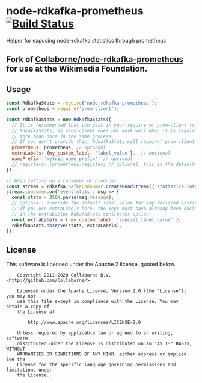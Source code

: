 # node-rdkafka-prometheus [![Build Status](https://travis-ci.org/Collaborne/node-rdkafka-prometheus.svg?branch=master)](https://travis-ci.org/Collaborne/node-rdkafka-prometheus)

Helper for exposing node-rdkafka statistics through prometheus

## Fork of [Collaborne/node-rdkafka-prometheus](https://github.com/Collaborne/node-rdkafka-prometheus) for use at the Wikimedia Foundation.

## Usage

```js
const RdkafkaStats = require('node-rdkafka-prometheus');
const prometheus = require('prom-client');

const rdkafkaStats = new RdkafkaStats({
  // It is recommended that you pass in your require of prom-client to
  // RdkafkaStats, as prom-client does not work well when it is required
  // more than once in the same process.
  // If you don't provide this, RdkafkaStats will require('prom-client') itself.
  prometheus: prometheus, // optional
  extraLabels: {my_custom_label: 'label_value'},  // optional
  namePrefix: 'metric_name_prefix'  // optional
  // registers: [prometheus.register] // optional, this is the default.
})

// When setting up a consumer or producer:
const stream = rdkafka.KafkaConsumer.createReadStream({'statistics.interval.ms': 1000});
stream.consumer.on('event.stats', msg => {
  const stats = JSON.parse(msg.message);
  // Optional: override the default label value for any declared extraLabels.
  // If you use extraLabels here, the keys must have already been declared
  // in the extraLables RdkafaStats contructor option.
  const extraLabels = { my_custom_label: 'special_label_value' };
  rdkafkaStats.observe(stats, extraLabels);
});
```

## License

This software is licensed under the Apache 2 license, quoted below.

```license
    Copyright 2011-2020 Collaborne B.V. <http://github.com/Collaborne/>

    Licensed under the Apache License, Version 2.0 (the "License"); you may not
    use this file except in compliance with the License. You may obtain a copy of
    the License at

        http://www.apache.org/licenses/LICENSE-2.0

    Unless required by applicable law or agreed to in writing, software
    distributed under the License is distributed on an "AS IS" BASIS, WITHOUT
    WARRANTIES OR CONDITIONS OF ANY KIND, either express or implied. See the
    License for the specific language governing permissions and limitations under
    the License.
```
